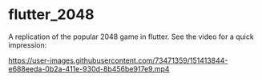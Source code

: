 # flutter_2048

A replication of the popular 2048 game in flutter.
See the video for a quick impression:  

https://user-images.githubusercontent.com/73471359/151413844-e688eeda-0b2a-411e-930d-8b456be917e9.mp4

